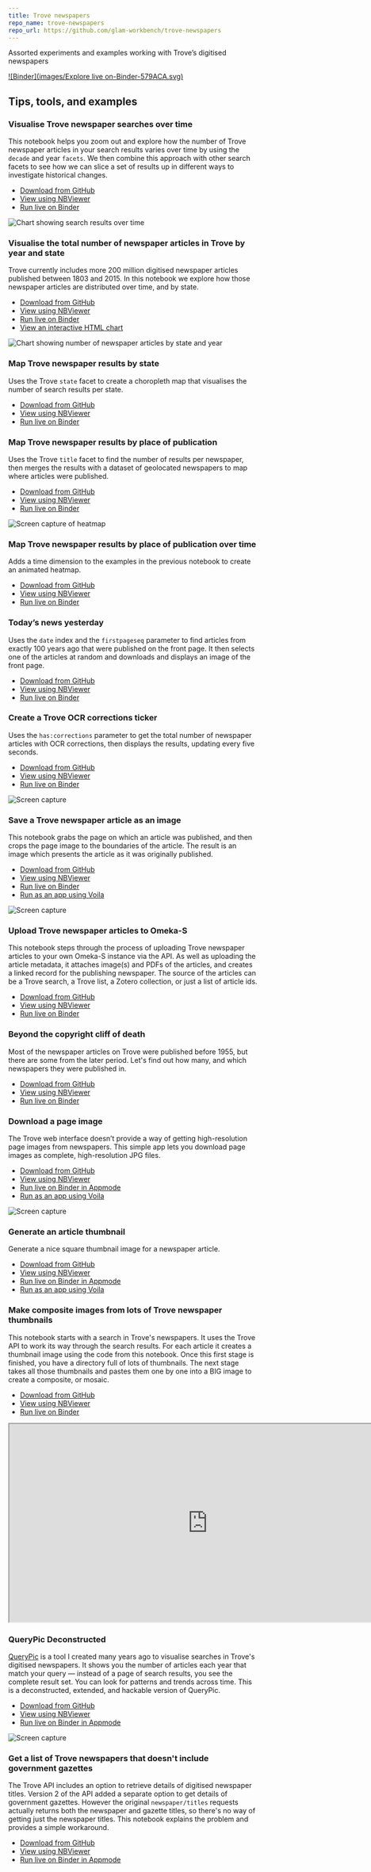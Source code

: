 ```yaml
---
title: Trove newspapers
repo_name: trove-newspapers
repo_url: https://github.com/glam-workbench/trove-newspapers
---
```


Assorted experiments and examples working with Trove’s digitised newspapers

[![Binder](images/Explore live on-Binder-579ACA.svg)](https://mybinder.org/v2/gh/GLAM-Workbench/trove-newspapers/master)

## Tips, tools, and examples

### Visualise Trove newspaper searches over time
This notebook helps you zoom out and explore how the number of Trove newspaper articles in your search results varies over time by using the `decade` and year `facets`. We then combine this approach with other search facets to see how we can slice a set of results up in different ways to investigate historical changes.

* [Download from GitHub](https://github.com/GLAM-Workbench/trove-newspapers/blob/master/visualise-searches-over-time.ipynb)
* [View using NBViewer](https://nbviewer.jupyter.org/github/GLAM-Workbench/trove-newspapers/blob/master/visualise-searches-over-time.ipynb)
* [Run live on Binder](https://mybinder.org/v2/gh/GLAM-Workbench/trove-newspapers/master?filepath=visualise-searches-over-time.ipynb)

![Chart showing search results over time](images/search-over-time.png)

### Visualise the total number of newspaper articles in Trove by year and state
Trove currently includes more 200 million digitised newspaper articles published between 1803 and 2015. In this notebook we explore how those newspaper articles are distributed over time, and by state.

* [Download from GitHub](https://github.com/GLAM-Workbench/trove-newspapers/blob/master/visualise-total-newspaper-articles-by-state-year.ipynb)
* [View using NBViewer](https://nbviewer.jupyter.org/github/GLAM-Workbench/trove-newspapers/blob/master/visualise-total-newspaper-articles-by-state-year.ipynb)
* [Run live on Binder](https://mybinder.org/v2/gh/GLAM-Workbench/trove-newspapers/master?filepath=visualise-total-newspaper-articles-by-state-year.ipynb)
* [View an interactive HTML chart](examples/trove-newspaper-articles-by-state-and-year.html)

![Chart showing number of newspaper articles by state and year](images/trove-newspapers-states.png)

### Map Trove newspaper results by state
Uses the Trove `state` facet to create a choropleth map that visualises the number of search results per state.  

* [Download from GitHub](https://github.com/GLAM-Workbench/trove-newspapers/blob/master/Map-newspaper-results-by-state.ipynb)
* [View using NBViewer](https://nbviewer.jupyter.org/github/GLAM-Workbench/trove-newspapers/blob/master/Map-newspaper-results-by-state.ipynb)
* [Run live on Binder](https://mybinder.org/v2/gh/GLAM-Workbench/trove-newspapers/master?filepath=Map-newspaper-results-by-state.ipynb)

### Map Trove newspaper results by place of publication
Uses the Trove `title` facet to find the number of results per newspaper, then merges the results with a dataset of geolocated newspapers to map where articles were published.

* [Download from GitHub](https://github.com/GLAM-Workbench/trove-newspapers/blob/master/Map-newspaper-results-by-place-of-publication.ipynb)
* [View using NBViewer](https://nbviewer.jupyter.org/github/GLAM-Workbench/trove-newspapers/blob/master/Map-newspaper-results-by-place-of-publication.ipynb)
* [Run live on Binder](https://mybinder.org/v2/gh/GLAM-Workbench/trove-newspapers/master?filepath=Map-newspaper-results-by-place-of-publication.ipynb)

![Screen capture of heatmap](images/heatmap.png)

### Map Trove newspaper results by place of publication over time
Adds a time dimension to the examples in the previous notebook to create an animated heatmap.

* [Download from GitHub](https://github.com/GLAM-Workbench/trove-newspapers/blob/master/Map-newspaper-results-by-place-of-publication-over-time.ipynb)
* [View using NBViewer](https://nbviewer.jupyter.org/github/GLAM-Workbench/trove-newspapers/blob/master/Map-newspaper-results-by-place-of-publication-over-time.ipynb)
* [Run live on Binder](https://mybinder.org/v2/gh/GLAM-Workbench/trove-newspapers/master?filepath=Map-newspaper-results-by-place-of-publication-over-time.ipynb)

### Today’s news yesterday
Uses the `date` index and the `firstpageseq` parameter to find articles from exactly 100 years ago that were published on the front page. It then selects one of the articles at random and downloads and displays an image of the front page.

* [Download from GitHub](https://github.com/GLAM-Workbench/trove-newspapers/blob/master/Todays-news-yesterday.ipynb)
* [View using NBViewer](https://nbviewer.jupyter.org/github/GLAM-Workbench/trove-newspapers/blob/master/Todays-news-yesterday.ipynb)
* [Run live on Binder](https://mybinder.org/v2/gh/GLAM-Workbench/trove-newspapers/master?filepath=Todays-news-yesterday.ipynb)

### Create a Trove OCR corrections ticker
Uses the `has:corrections` parameter to get the total number of newspaper articles with OCR corrections, then displays the results, updating every five seconds.

* [Download from GitHub](https://github.com/GLAM-Workbench/trove-newspapers/blob/master/Create-a-Trove-corrections-ticker.ipynb)
* [View using NBViewer](https://nbviewer.jupyter.org/github/GLAM-Workbench/trove-newspapers/blob/mastea-Trove-corrections-ticker.ipynb)
* [Run live on Binder](https://mybinder.org/v2/gh/GLAM-Workbench/trove-newspapers/master?filepath=Create-a-Trove-corrections-ticker.ipynb)

![Screen capture](images/corrections-ticker.gif)

### Save a Trove newspaper article as an image
This notebook grabs the page on which an article was published, and then crops the page image to the boundaries of the article. The result is an image which presents the article as it was originally published.  

* [Download from GitHub](https://github.com/GLAM-Workbench/trove-newspapers/blob/master/Save-Trove-newspaper-article-as-image.ipynb)
* [View using NBViewer](https://nbviewer.jupyter.org/github/GLAM-Workbench/trove-newspapers/blob/master/Save-Trove-newspaper-article-as-image.ipynb)
* [Run live on Binder](https://mybinder.org/v2/gh/GLAM-Workbench/trove-newspapers/master?filepath=Save-Trove-newspaper-article-as-image.ipynb)
* [Run as an app using Voila](http://trove-newspaper-apps.herokuapp.com/voila/render/Save-Trove-newspaper-article-as-image-app.ipynb)

![Screen capture](images/run_save_images.gif)

### Upload Trove newspaper articles to Omeka-S
This notebook steps through the process of uploading Trove newspaper articles to your own Omeka-S instance via the API. As well as uploading the article metadata, it attaches image(s) and PDFs of the articles, and creates a linked record for the publishing newspaper. The source of the articles can be a Trove search, a Trove list, a Zotero collection, or just a list of article ids.

* [Download from GitHub](https://github.com/GLAM-Workbench/trove-newspapers/blob/master/Upload-Trove-newspapers-to-Omeka.ipynb)
* [View using NBViewer](https://nbviewer.jupyter.org/github/GLAM-Workbench/trove-newspapers/blob/master/Upload-Trove-newspapers-to-Omeka.ipynb)
* [Run live on Binder](https://mybinder.org/v2/gh/GLAM-Workbench/trove-newspapers/master?filepath=Upload-Trove-newspapers-to-Omeka.ipynb)

### Beyond the copyright cliff of death  
Most of the newspaper articles on Trove were published before 1955, but there are some from the later period. Let's find out how many, and which newspapers they were published in.

* [Download from GitHub](https://github.com/GLAM-Workbench/trove-newspapers/blob/master/Beyond_the_copyright_cliff_of_death.ipynb)
* [View using NBViewer](https://nbviewer.jupyter.org/github/GLAM-Workbench/trove-newspapers/blob/master/Beyond_the_copyright_cliff_of_death.ipynb)
* [Run live on Binder](https://mybinder.org/v2/gh/GLAM-Workbench/trove-newspapers/master?filepath=Beyond_the_copyright_cliff_of_death.ipynb)

### Download a page image  
The Trove web interface doesn’t provide a way of getting high-resolution page images from newspapers. This simple app lets you download page images as complete, high-resolution JPG files.

* [Download from GitHub](https://github.com/GLAM-Workbench/trove-newspapers/blob/master/Save-page-image.ipynb)
* [View using NBViewer](https://nbviewer.jupyter.org/github/GLAM-Workbench/trove-newspapers/blob/master/Save-page-image.ipynb)
* [Run live on Binder in Appmode](https://mybinder.org/v2/gh/GLAM-Workbench/trove-newspapers/master?urlpath=%2Fapps%2FSave-page-image.ipynb)
* [Run as an app using Voila](http://trove-newspaper-apps.herokuapp.com/voila/render/Save-Trove-newspaper-page-as-image-app.ipynb)

![Screen capture](images/trove-page-images.gif)

### Generate an article thumbnail
Generate a nice square thumbnail image for a newspaper article.

* [Download from GitHub](https://github.com/GLAM-Workbench/trove-newspapers/blob/master/Get-article-thumbnail.ipynb)
* [View using NBViewer](https://nbviewer.jupyter.org/github/GLAM-Workbench/trove-newspapers/blob/master/Get-article-thumbnail.ipynb)
* [Run live on Binder in Appmode](https://mybinder.org/v2/gh/GLAM-Workbench/trove-newspapers/master?urlpath=%2Fapps%2FGet-article-thumbnail.ipynb)
* [Run as an app using Voila](http://trove-newspaper-apps.herokuapp.com/voila/render/Create-thumbnail-from-Trove-newspaper-article-app.ipynb)

### Make composite images from lots of Trove newspaper thumbnails
This notebook starts with a search in Trove's newspapers. It uses the Trove API to work its way through the search results. For each article it creates a thumbnail image using the code from this notebook. Once this first stage is finished, you have a directory full of lots of thumbnails. The next stage takes all those thumbnails and pastes them one by one into a BIG image to create a composite, or mosaic.

* [Download from GitHub](https://github.com/GLAM-Workbench/trove-newspapers/blob/master/Composite-thumbnails.ipynb)
* [View using NBViewer](https://nbviewer.jupyter.org/github/GLAM-Workbench/trove-newspapers/blob/master/Composite-thumbnails.ipynb)
* [Run live on Binder](https://mybinder.org/v2/gh/GLAM-Workbench/trove-newspapers/master?filepath=Composite-thumbnails.ipynb)


<iframe allowfullscreen="true" src="https://easyzoom.com/embed/139535" width="800" height="400"></iframe>

### QueryPic Deconstructed  
[QueryPic](http://dhistory.org/querypic/) is a tool I created many years ago to visualise searches in Trove's digitised newspapers. It shows you the number of articles each year that match your query — instead of a page of search results, you see the complete result set. You can look for patterns and trends across time. This is a deconstructed, extended, and hackable version of QueryPic.

* [Download from GitHub](https://github.com/GLAM-Workbench/trove-newspapers/blob/master/QueryPic_deconstructed.ipynb)
* [View using NBViewer](https://nbviewer.jupyter.org/github/GLAM-Workbench/trove-newspapers/blob/master/QueryPic_deconstructed.ipynb)
* [Run live on Binder in Appmode](https://mybinder.org/v2/gh/GLAM-Workbench/trove-newspapers/master?urlpath=%2Fapps%2FQueryPic_deconstructed.ipynb)

![Screen capture](images/querypic-aliens.png)

### Get a list of Trove newspapers that doesn't include government gazettes
The Trove API includes an option to retrieve details of digitised newspaper titles. Version 2 of the API added a separate option to get details of government gazettes. However the original `newspaper/titles` requests actually returns both the newspaper and gazette titles, so there's no way of getting just the newspaper titles. This notebook explains the problem and provides a simple workaround.

* [Download from GitHub](https://github.com/GLAM-Workbench/trove-newspapers/blob/master/Get_newspaper_titles_not_including_gazettes.ipynb)
* [View using NBViewer](https://nbviewer.jupyter.org/github/GLAM-Workbench/trove-newspapers/blob/master/Get_newspaper_titles_not_including_gazettes.ipynb)
* [Run live on Binder in Appmode](https://mybinder.org/v2/gh/GLAM-Workbench/trove-newspapers/master?filepath=Get_newspaper_titles_not_including_gazettes.ipynb)
